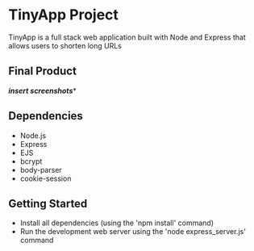 # TinyApp Project

TinyApp is a full stack web application built with Node and Express that allows users to shorten long URLs

## Final Product

***insert screenshots****

## Dependencies

  - Node.js
  - Express
  - EJS
  - bcrypt
  - body-parser
  - cookie-session

## Getting Started

- Install all dependencies (using the 'npm install' command)
- Run the development web server using the 'node express_server.js' command